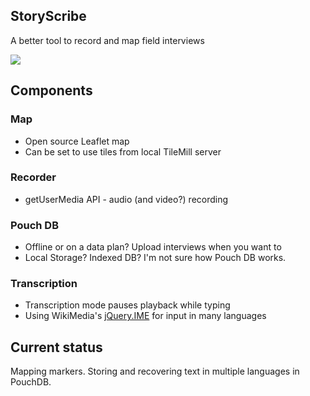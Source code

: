 ## StoryScribe

A better tool to record and map field interviews

<img src="https://raw.github.com/mapmeld/storyscribe/gh-pages/screenshot.png"/>

## Components

### Map

* Open source Leaflet map
* Can be set to use tiles from local TileMill server

### Recorder

* getUserMedia API - audio (and video?) recording

### Pouch DB

* Offline or on a data plan? Upload interviews when you want to
* Local Storage? Indexed DB? I'm not sure how Pouch DB works.

### Transcription

* Transcription mode pauses playback while typing
* Using WikiMedia's <a href="https://github.com/wikimedia/jquery.ime">jQuery.IME</a> for input in many languages

## Current status

Mapping markers. Storing and recovering text in multiple languages in PouchDB.